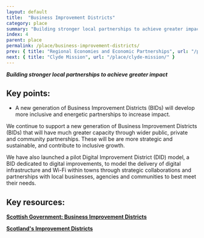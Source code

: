 ```yaml
---
layout: default
title:  "Business Improvement Districts"
category: place
summary: "Building stronger local partnerships to achieve greater impact"
index: 4
parent: place
permalink: /place/business-improvement-districts/
prev: { title: "Regional Economies and Economic Partnerships", url: "/place/regional-economies/" }
next: { title: "Clyde Mission", url: "/place/clyde-mission/" }
---
```

***Building stronger local partnerships to achieve greater impact***

## Key points:

* A new generation of Business Improvement Districts (BIDs) will develop more inclusive and energetic partnerships to increase impact.  

We continue to support a new generation of Business Improvement Districts (BIDs) that will have much greater capacity through wider public, private and community partnerships. These will be are more strategic and sustainable, and contribute to inclusive growth.  

We have also launched a pilot Digital Improvement District (DID) model, a BID dedicated to digital improvements, to model the delivery of digital infrastructure and Wi-Fi within towns through strategic collaborations and partnerships with local businesses, agencies and communities to best meet their needs.  

## Key resources:

**[Scottish Government: Business Improvement Districts](https://www.gov.scot/policies/regeneration/business-improvement-districts-bids/)**  

**[Scotland's Improvement Districts](https://improvementdistricts.scot)**

